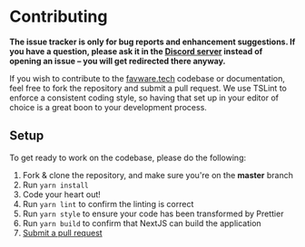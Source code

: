 # Contributing

**The issue tracker is only for bug reports and enhancement suggestions. If you have a question, please ask it in the [Discord server](https://join.favware.tech) instead of opening an issue – you will get redirected there anyway.**

If you wish to contribute to the [favware.tech](https://favware.tech) codebase or documentation, feel free to fork the repository and submit a pull request. We use TSLint to enforce a consistent coding style, so having that set up in your editor of choice is a great boon to your development process.

## Setup

To get ready to work on the codebase, please do the following:

1. Fork & clone the repository, and make sure you're on the **master** branch
2. Run `yarn install`
3. Code your heart out!
4. Run `yarn lint` to confirm the linting is correct
5. Run `yarn style` to ensure your code has been transformed by Prettier
6. Run `yarn build` to confirm that NextJS can build the application
7. [Submit a pull request](https://github.com/favware/website/compare)
